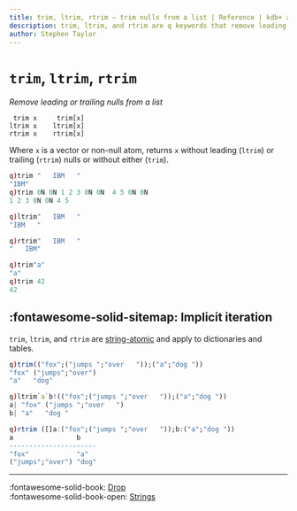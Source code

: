 ```yaml
---
title: trim, ltrim, rtrim – trim nulls from a list | Reference | kdb+ and q documentation
description: trim, ltrim, and rtrim are q keywords that remove leading or trailing spaces from a string.
author: Stephen Taylor
---
```

# `trim`, `ltrim`, `rtrim`

_Remove leading or trailing nulls from a list_


```syntax
 trim x     trim[x]
ltrim x    ltrim[x]
rtrim x    rtrim[x]
```

Where `x` is a vector or non-null atom, returns `x` without leading (`ltrim`) or trailing (`rtrim`) nulls or without either (`trim`).

```q
q)trim "   IBM   "
"IBM"
q)trim 0N 0N 1 2 3 0N 0N  4 5 0N 0N
1 2 3 0N 0N 4 5

q)ltrim"   IBM   "
"IBM   "

q)rtrim"   IBM   "
"   IBM"

q)trim"a"
"a"
q)trim 42
42
```


## :fontawesome-solid-sitemap: Implicit iteration

`trim`, `ltrim`, and `rtrim` are [string-atomic](../basics/atomic.md#string-atomic) and apply to dictionaries and tables.

```q
q)trim(("fox";("jumps ";"over   "));("a";"dog "))
"fox" ("jumps";"over")
"a"   "dog"

q)ltrim`a`b!(("fox";("jumps ";"over   "));("a";"dog "))
a| "fox" ("jumps ";"over   ")
b| "a"   "dog "

q)rtrim ([]a:("fox";("jumps ";"over   "));b:("a";"dog "))
a                b
----------------------
"fox"            "a"
("jumps";"over") "dog"
```

----
:fontawesome-solid-book:
[Drop](drop.md)
<br>
:fontawesome-solid-book-open:
[Strings](../basics/by-topic.md#strings)

